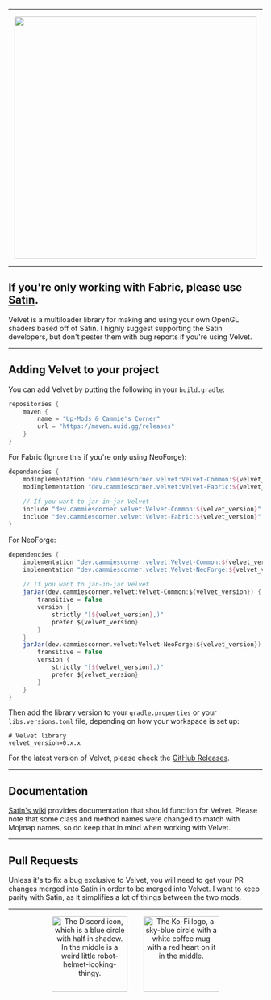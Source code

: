 
---
<div align="center">
	<img src="https://mod-assets.upcraft.dev/promo/general/multiloader_banner.png" width="480" alt="">
</div>

---

## If you're only working with Fabric, please use [Satin](https://github.com/Ladysnake/Satin).

Velvet is a multiloader library for making and using your own OpenGL shaders based off of Satin. I highly suggest supporting the Satin developers, but don't pester them with bug reports if you're using Velvet.

---

## Adding Velvet to your project

You can add Velvet by putting the following in your `build.gradle`:
```gradle
repositories {
	maven {
		name = "Up-Mods & Cammie's Corner"
		url = "https://maven.uuid.gg/releases"
	}
}
```
For Fabric (Ignore this if you're only using NeoForge):
```gradle
dependencies {
	modImplementation "dev.cammiescorner.velvet:Velvet-Common:${velvet_version}"
	modImplementation "dev.cammiescorner.velvet:Velvet-Fabric:${velvet_version}"
	
	// If you want to jar-in-jar Velvet
	include "dev.cammiescorner.velvet:Velvet-Common:${velvet_version}"
	include "dev.cammiescorner.velvet:Velvet-Fabric:${velvet_version}"
}
```
For NeoForge:
```gradle
dependencies {
	implementation "dev.cammiescorner.velvet:Velvet-Common:${velvet_version}"
	implementation "dev.cammiescorner.velvet:Velvet-NeoForge:${velvet_version}"
	
	// If you want to jar-in-jar Velvet
	jarJar(dev.cammiescorner.velvet:Velvet-Common:${velvet_version}) {
		transitive = false
		version {
			strictly "[${velvet_version},)"
			prefer ${velvet_version}
		}
	}
	jarJar(dev.cammiescorner.velvet:Velvet-NeoForge:${velvet_version}) {
		transitive = false
		version {
			strictly "[${velvet_version},)"
			prefer ${velvet_version}
		}
	}
}
```

Then add the library version to your `gradle.properties` or your `libs.versions.toml` file, depending on how your workspace is set up:

```properties
# Velvet library
velvet_version=0.x.x
```

For the latest version of Velvet, please check the [GitHub Releases](https://github.com/CammiePone/Velvet/releases).

---

## Documentation

[Satin's wiki](https://github.com/Ladysnake/Satin/wiki) provides documentation that should function for Velvet. Please note that some class and method names were changed to match with Mojmap names, so do keep that in mind when working with Velvet.

---

## Pull Requests

Unless it's to fix a bug exclusive to Velvet, you will need to get your PR changes merged into Satin in order to be merged into Velvet. I want to keep parity with Satin, as it simplifies a lot of things between the two mods.

---

<p align="center">
	<a href="https://cammiescorner.dev/discord"><img src="https://cammiescorner.dev/images/extras/discord.png" width="150" height="150" title="Join my Discord" alt="The Discord icon, which is a blue circle with half in shadow. In the middle is a weird little robot-helmet-looking-thingy."></a>
	&nbsp;&nbsp;&nbsp;&nbsp;&nbsp;&nbsp;
	<a href="https://www.ko-fi.com/camellias"><img src="https://cammiescorner.dev/images/extras/kofi.png" width="150" height="150" title="Support me on Ko-Fi" alt="The Ko-Fi logo, a sky-blue circle with a white coffee mug with a red heart on it in the middle."></a>
</p>
